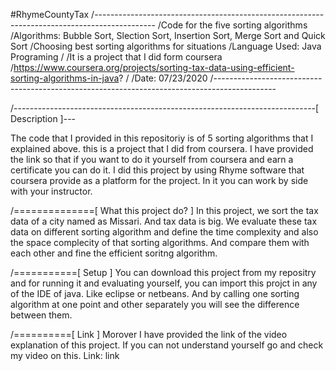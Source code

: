 #RhymeCountyTax
/---------------------------------------------------------------------------------------------
/Code for the five sorting algorithms
/Algorithms: Bubble Sort, Slection Sort, Insertion Sort, Merge Sort and Quick Sort
/Choosing best sorting algorithms for situations
/Language Used: Java Programing
/
/It is a project that I did form coursera
/https://www.coursera.org/projects/sorting-tax-data-using-efficient-sorting-algorithms-in-java?
/
/Date: 07/23/2020
/---------------------------------------------------------------------------------------------

/---------------------------------------------------------------------------[ Description ]---

The code that I provided in this repositoriy is of 5 sorting algorithms that I explained
above. this is a project that I did from coursera. I have provided the link so that if you
want to do it yourself from coursera and earn a certificate you can do it. I did this project
by using Rhyme software that coursera provide as a platform for the project. In it you can work
by side with your instructor.

/==============[ What this project do? ]
In this project, we sort the tax data of a city named as Missari. And tax data is big.
We evaluate these tax data on different sorting algorithm and define the time complexity
and also the space complecity of that sorting algorithms. And compare them with each other
and fine the efficient soritng algorithm.

/===========[ Setup ]
You can download this project from my repositry and for running it and evaluating
yourself, you can import this projct in any of the IDE of java. Like eclipse or netbeans.
And by calling one sorting algorithm at one point and other separately you will see the 
difference between them.

/==========[ Link ]
Morover I have provided the link of the video explanation of this project.
If you can not understand yourself go and check my video on this.
Link: link
